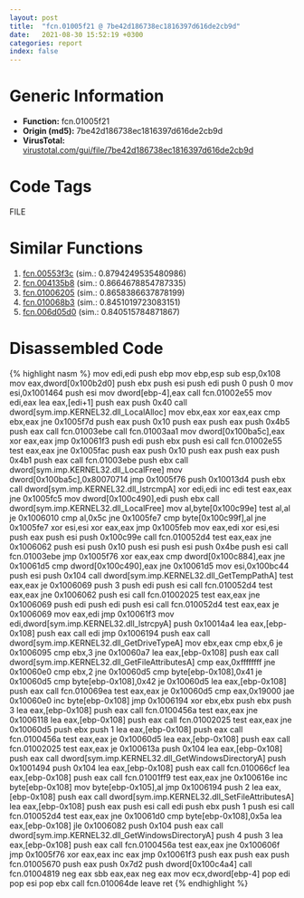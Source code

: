 ```yaml
---
layout: post
title:  "fcn.01005f21 @ 7be42d186738ec1816397d616de2cb9d"
date:   2021-08-30 15:52:19 +0300
categories: report
index: false
---
```


# Generic Information
- **Function:** fcn.01005f21
- **Origin (md5):** 7be42d186738ec1816397d616de2cb9d
- **VirusTotal:** [virustotal.com/gui/file/7be42d186738ec1816397d616de2cb9d][virustotal_ref]

# Code Tags
<span class="tag" id="FILE">FILE</span>


# Similar Functions

1. [fcn.00553f3c][similar_1_ref] (sim.: 0.8794249535480986)
2. [fcn.004135b8][similar_2_ref] (sim.: 0.8664678854787335)
3. [fcn.01006205][similar_3_ref] (sim.: 0.8658386637878199)
4. [fcn.010068b3][similar_4_ref] (sim.: 0.8451019723083151)
5. [fcn.006d05d0][similar_5_ref] (sim.: 0.840515784871867)


# Disassembled Code

{% highlight nasm %}
mov edi,edi
push ebp
mov ebp,esp
sub esp,0x108
mov eax,dword[0x100b2d0]
push ebx
push esi
push edi
push 0
push 0
mov esi,0x1001464
push esi
mov dword[ebp-4],eax
call fcn.01002e55
mov edi,eax
lea eax,[edi+1]
push eax
push 0x40
call dword[sym.imp.KERNEL32.dll_LocalAlloc]
mov ebx,eax
xor eax,eax
cmp ebx,eax
jne 0x1005f7d
push eax
push 0x10
push eax
push eax
push 0x4b5
push eax
call fcn.01003ebe
call fcn.01003aa1
mov dword[0x100ba5c],eax
xor eax,eax
jmp 0x10061f3
push edi
push ebx
push esi
call fcn.01002e55
test eax,eax
jne 0x1005fac
push eax
push 0x10
push eax
push eax
push 0x4b1
push eax
call fcn.01003ebe
push ebx
call dword[sym.imp.KERNEL32.dll_LocalFree]
mov dword[0x100ba5c],0x80070714
jmp 0x1005f76
push 0x10013d4
push ebx
call dword[sym.imp.KERNEL32.dll_lstrcmpA]
xor edi,edi
inc edi
test eax,eax
jne 0x1005fc5
mov dword[0x100c490],edi
push ebx
call dword[sym.imp.KERNEL32.dll_LocalFree]
mov al,byte[0x100c99e]
test al,al
je 0x1006010
cmp al,0x5c
jne 0x1005fe7
cmp byte[0x100c99f],al
jne 0x1005fe7
xor esi,esi
xor eax,eax
jmp 0x1005feb
mov eax,edi
xor esi,esi
push eax
push esi
push 0x100c99e
call fcn.010052d4
test eax,eax
jne 0x1006062
push esi
push 0x10
push esi
push esi
push 0x4be
push esi
call fcn.01003ebe
jmp 0x1005f76
xor eax,eax
cmp dword[0x100c884],eax
jne 0x10061d5
cmp dword[0x100c490],eax
jne 0x10061d5
mov esi,0x100bc44
push esi
push 0x104
call dword[sym.imp.KERNEL32.dll_GetTempPathA]
test eax,eax
je 0x1006069
push 3
push edi
push esi
call fcn.010052d4
test eax,eax
jne 0x1006062
push esi
call fcn.01002025
test eax,eax
jne 0x1006069
push edi
push edi
push esi
call fcn.010052d4
test eax,eax
je 0x1006069
mov eax,edi
jmp 0x10061f3
mov edi,dword[sym.imp.KERNEL32.dll_lstrcpyA]
push 0x10014a4
lea eax,[ebp-0x108]
push eax
call edi
jmp 0x1006194
push eax
call dword[sym.imp.KERNEL32.dll_GetDriveTypeA]
mov ebx,eax
cmp ebx,6
je 0x1006095
cmp ebx,3
jne 0x10060a7
lea eax,[ebp-0x108]
push eax
call dword[sym.imp.KERNEL32.dll_GetFileAttributesA]
cmp eax,0xffffffff
jne 0x10060e0
cmp ebx,2
jne 0x10060d5
cmp byte[ebp-0x108],0x41
je 0x10060d5
cmp byte[ebp-0x108],0x42
je 0x10060d5
lea eax,[ebp-0x108]
push eax
call fcn.010069ea
test eax,eax
je 0x10060d5
cmp eax,0x19000
jae 0x10060e0
inc byte[ebp-0x108]
jmp 0x1006194
xor ebx,ebx
push ebx
push 3
lea eax,[ebp-0x108]
push eax
call fcn.0100456a
test eax,eax
jne 0x1006118
lea eax,[ebp-0x108]
push eax
call fcn.01002025
test eax,eax
jne 0x10060d5
push ebx
push 1
lea eax,[ebp-0x108]
push eax
call fcn.0100456a
test eax,eax
je 0x10060d5
lea eax,[ebp-0x108]
push eax
call fcn.01002025
test eax,eax
je 0x100613a
push 0x104
lea eax,[ebp-0x108]
push eax
call dword[sym.imp.KERNEL32.dll_GetWindowsDirectoryA]
push 0x1001494
push 0x104
lea eax,[ebp-0x108]
push eax
call fcn.010066cf
lea eax,[ebp-0x108]
push eax
call fcn.01001ff9
test eax,eax
jne 0x100616e
inc byte[ebp-0x108]
mov byte[ebp-0x105],al
jmp 0x1006194
push 2
lea eax,[ebp-0x108]
push eax
call dword[sym.imp.KERNEL32.dll_SetFileAttributesA]
lea eax,[ebp-0x108]
push eax
push esi
call edi
push ebx
push 1
push esi
call fcn.010052d4
test eax,eax
jne 0x10061d0
cmp byte[ebp-0x108],0x5a
lea eax,[ebp-0x108]
jle 0x1006082
push 0x104
push eax
call dword[sym.imp.KERNEL32.dll_GetWindowsDirectoryA]
push 4
push 3
lea eax,[ebp-0x108]
push eax
call fcn.0100456a
test eax,eax
jne 0x100606f
jmp 0x1005f76
xor eax,eax
inc eax
jmp 0x10061f3
push eax
push eax
push fcn.01005670
push eax
push 0x7d2
push dword[0x100c4a4]
call fcn.01004819
neg eax
sbb eax,eax
neg eax
mov ecx,dword[ebp-4]
pop edi
pop esi
pop ebx
call fcn.010064de
leave
ret
{% endhighlight %}


[similar_1_ref]: /report/fcn.00553f3c@c60344b51fa39a329b92557d24ff7670
[similar_2_ref]: /report/fcn.004135b8@a1c6b07868a0eea8f4ee5a872aa71909
[similar_3_ref]: /report/fcn.01006205@7be42d186738ec1816397d616de2cb9d
[similar_4_ref]: /report/fcn.010068b3@7be42d186738ec1816397d616de2cb9d
[similar_5_ref]: /report/fcn.006d05d0@d65363c7c6c188277432c9e4251c44e5
[virustotal_ref]: https://www.virustotal.com/gui/file/7be42d186738ec1816397d616de2cb9d